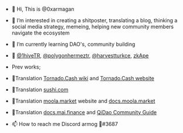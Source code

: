 - 👋 Hi, This is @0xarmagan
- 👀 I’m interested in creating a shitposter, translating a blog, thinking a social media strategy, memeing, helping new community members navigate the ecosystem
- 🌱 I’m currently learning DAO's, community building
- 💞️ [@1hiveTR](https://twitter.com/1hiveTR), [@polygonhermeztr](https://twitter.com/polygonhermeztr), [@harvestturkce](https://twitter.com/HarvestTurkce), [zkApe](https://zkape.substack.com/)
-  Prev works;
-  📝Translation [Tornado.Cash wiki](https://docs.tornado.cash/v/tu/) and [Tornado.Cash website](https://tornadocash.eth.link/)
-  📝Translation [sushi.com](https://app.sushi.com/tr/swap)
-  📝Translation [moola.market](https://moola.market/) website and [docs.moola.market](https://docs.moola.market/v/turkish)
-  📝Translation [docs.mai.finance](https://docs.mai.finance) and [QiDao Community Guide](https://qidao-qimps.gitbook.io/mai-finance-tutorials/v/turkish/)

- 📫 How to reach me Discord armog 🐝#3687

<!---
0xarmagan/0xarmagan is a ✨ special ✨ repository because its `README.md` (this file) appears on your GitHub profile.
You can click the Preview link to take a look at your changes.
--->

